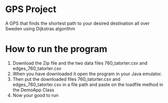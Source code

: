 # GPS Project
A GPS that finds the shortest path to your desired destination all over Sweden using Dijkstras algorithm


# How to run the program

1. Download the Zip file and the two data files 760_tatorter.csv and edges_760_tatorter.csv
2. When you have downloaded it open the program in your Java emulator.
3. Then put the downloaded files 760_tatorter.csv and edges_760_tatorter.csv in a file path and paste on the loadfile method in the DemoApp Class
4. Now your good to run
